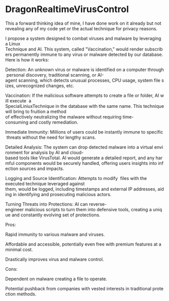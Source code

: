# DragonRealtimeVirusControl

This a forward thinking idea of mine, I have done work on it already but not revealing any of my code yet or the actual technique for privacy reasons.

I propose a system designed to combat viruses and malware by leveraging a Linux Technique and AI. This system, called "Vaccination," would render subscribers permanently immune to any virus or malware detected by our database. Here is how it works:

Detection: An unknown virus or malware is identified on a computer through personal discovery, traditional scanning, or AI-agent scanning, which detects unusual processes, CPU usage, system file sizes, unrecognized changes, etc.

Vaccination: If the malicious software attempts to create a file or folder, AI will execute  a SpecialLiniuxTechnique in the database with the same name. This technique will bring to fruition a method of effectively neutralizing the malware without requiring time-consuming and costly remediation.

Immediate Immunity: Millions of users could be instantly immune to specific threats without the need for lengthy scans.

Detailed Analysis: The system can drop detected malware into a virtual environment for analysis by AI and cloud-based tools like VirusTotal. AI would generate a detailed report, and any harmful components would be securely handled, offering users insights into infection sources and impacts.

Logging and Source Identification: Attempts to modify  files with the executed technique leveraged against them, would be logged, including timestamps and external IP addresses, aiding in identifying and prosecuting malicious actors.

Turning Threats into Protections: AI can reverse-engineer malicious scripts to turn them into defensive tools, creating a unique and constantly evolving set of protections.

Pros:

Rapid immunity to various malware and viruses.

Affordable and accessible, potentially even free with premium features at a minimal cost.

Drastically improves virus and malware control.

Cons:

Dependent on malware creating a file to operate.

Potential pushback from companies with vested interests in traditional protection methods.
